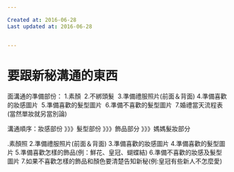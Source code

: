 ```yaml
---

Created at: 2016-06-28
Last updated at: 2016-06-28


---
```


# 要跟新秘溝通的東西


面溝通的準備部份： 
1.素顏 
2.不綁頭髮 
3.準備禮服照片(前面＆背面)
4.準備喜歡的妝感圖片 
5.準備喜歡的髮型圖片 
6.準備不喜歡的髮型圖片 
7.婚禮當天流程表(當然單妝就另當別論)

溝通順序：妝感部份 》》》髮型部份 》》》飾品部分 》》》媽媽髮妝部分

.素顏照 
2.準備禮服照片(前面＆背面) 
3.準備喜歡的妝感圖片 
4.準備喜歡的髮型圖片 
5.準備喜歡怎樣的飾品(例：鮮花、皇冠、蝴蝶結) 
6.準備不喜歡的妝感及髮型圖片 
7.如果不喜歡怎樣的飾品和顏色要清楚告知新秘(例:皇冠有些新人不怎麼愛)

